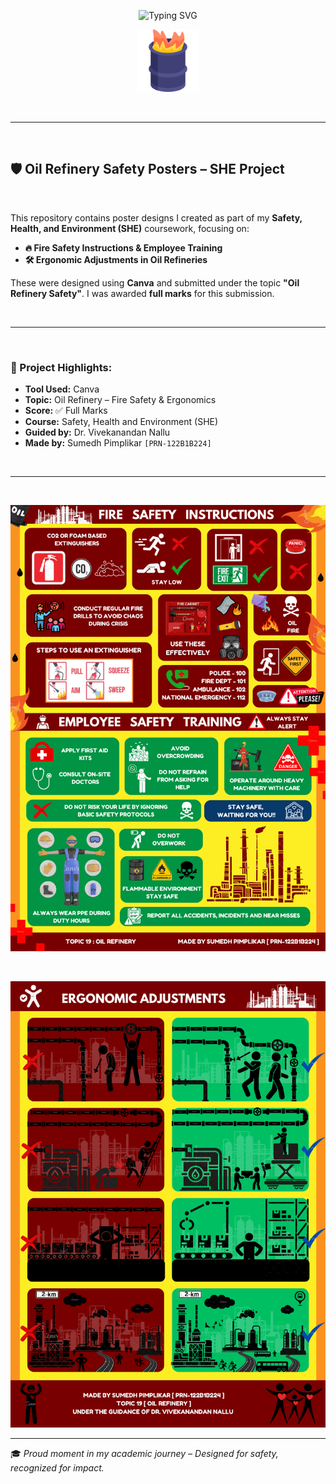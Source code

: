<!-- TITLE with Animated Typing Effect -->
<p align="center">
  <img src="https://readme-typing-svg.demolab.com?font=Fira+Code&pause=1000&color=F61C1C&center=true&vCenter=true&width=800&lines=Designed+for+Safety.+Built+with+Purpose.;Oil+Refinery+SHE+Posters+by+Sumedh+Pimplikar!;Scored+Full+Marks+in+Safety,+Health+%26+Environment+Course" alt="Typing SVG" />
</p>

<p align="center">
  <img src="poster-images/fire.png" width="100" />
</p>

<br>

---

<br>

## 🛡️ Oil Refinery Safety Posters – SHE Project

<br>

This repository contains poster designs I created as part of my **Safety, Health, and Environment (SHE)** coursework, focusing on:

- **🔥 Fire Safety Instructions & Employee Training**
- **🛠️ Ergonomic Adjustments in Oil Refineries**

These were designed using **Canva** and submitted under the topic **"Oil Refinery Safety"**. I was awarded **full marks** for this submission.

<br>

---

<br>

### 📄 Project Highlights:
- **Tool Used:** Canva  
- **Topic:** Oil Refinery – Fire Safety & Ergonomics  
- **Score:** ✅ Full Marks  
- **Course:** Safety, Health and Environment (SHE)  
- **Guided by:** Dr. Vivekanandan Nallu  
- **Made by:** Sumedh Pimplikar `[PRN-122B1B224]`

<br>

---

<br>

<p align="center">
  <img src="poster-images/1.png" alt="Fire Safety Poster 1" />
</p>

<br>

<p align="center">
  <img src="poster-images/2.png" alt="Ergonomic Adjustments Poster 2" />
</p>

---

🎓 *Proud moment in my academic journey – Designed for safety, recognized for impact.*



